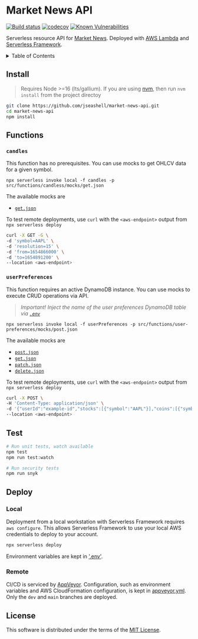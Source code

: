# Market News API

[![Build status](https://ci.appveyor.com/api/projects/status/k6ywbw2rwdfqp9q4?svg=true)](https://ci.appveyor.com/project/jseashell/market-news-api)
[![codecov](https://codecov.io/gh/jseashell/market-news-api/branch/dev/graph/badge.svg?token=UKLKODOO55)](https://codecov.io/gh/jseashell/market-news-api)
[![Known Vulnerabilities](https://snyk.io/test/github/jseashell/market-news-api/badge.svg)](https://snyk.io/test/github/jseashell/market-news-api/badge.svg)

Serverless resource API for [Market News](https://github.com/jseashell/market-news-client). Deployed with [AWS Lambda](https://aws.amazon.com/lambda/) and [Serverless Framework](https://serverless.com).

<details>
<summary>Table of Contents</summary>

- [Install](#install)
- [Functions](#functions)
- [Test](#test)
- [Environment](#environment)
- [Deploy](#deploy)
- [License](#license)

</details>

## Install

> Requires Node >=16 (lts/gallium). If you are using [nvm](https://github.com/nvm-sh/nvm), then run `nvm install` from the project directoy

```sh
git clone https://github.com/jseashell/market-news-api.git
cd market-news-api
npm install
```

## Functions

### `candles`

This function has no prerequisites. You can use mocks to get OHLCV data for a given symbol.

`npx serverless invoke local -f candles -p src/functions/candless/mocks/get.json`

The available mocks are

- [`get.json`](./src/functions/user-preferences/mocks/get.json)

To test remote deployments, use `curl` with the `<aws-endpoint>` output from `npx serverless deploy`

```sh
curl -X GET -G \
-d 'symbol=AAPL' \
-d 'resolution=15' \
-d 'from=1654866000' \
-d 'to=1654891200' \
--location <aws-endpoint>
```

### `userPreferences`

This function requires an active DynamoDB instance. You can use mocks to execute CRUD operations via API.

> _Important! Inject the name of the user preferences DynamoDB table via [`.env`](./.env.example)_

`npx serverless invoke local -f userPreferences -p src/functions/user-preferences/mocks/post.json`

The available mocks are

- [`post.json`](./src/functions/user-preferences/mocks/post.json)
- [`get.json`](./src/functions/user-preferences/mocks/get.json)
- [`patch.json`](./src/functions/user-preferences/mocks/patch.json)
- [`delete.json`](./src/functions/user-preferences/mocks/delete.json)

To test remote deployments, use `curl` with the `<aws-endpoint>` output from `npx serverless deploy`

```sh
curl -X POST \
-H 'Content-Type: application/json' \
-d '{"userId":"example-id","stocks":[{"symbol":"AAPL"}],"coins":[{"symbol":"BINANCE:BTCUSDT"}]}'
--location <aws-endpoint>
```

## Test

```sh
# Run unit tests, watch available
npm test
npm run test:watch

# Run security tests
npm run snyk
```

## Deploy

### Local

Deployment from a local workstation with Serverless Framework requires `aws configure`. This allows Serverless Framework to use your local AWS credentials to deploy to your account.

```sh
npx serverless deploy
```

Environment variables are kept in ['.env'](./env.example).

### Remote

CI/CD is serviced by [AppVeyor](https://appveyor.com/). Configuration, such as environment variables and AWS CloudFormation configuration, is kept in [appveyor.yml](./appveyor.yml). Only the `dev` and `main` branches are deployed.

## License

This software is distributed under the terms of the [MIT License](./LICENSE).
